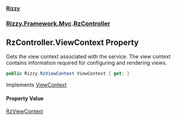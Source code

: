 #### [Rizzy](index.md 'index')
### [Rizzy.Framework.Mvc](Rizzy.Framework.Mvc.md 'Rizzy.Framework.Mvc').[RzController](Rizzy.Framework.Mvc.RzController.md 'Rizzy.Framework.Mvc.RzController')

## RzController.ViewContext Property

Gets the view context associated with the service. The view context contains information required for configuring and rendering views.

```csharp
public Rizzy.RzViewContext ViewContext { get; }
```

Implements [ViewContext](Rizzy.IRizzyService.ViewContext.md 'Rizzy.IRizzyService.ViewContext')

#### Property Value
[RzViewContext](Rizzy.RzViewContext.md 'Rizzy.RzViewContext')